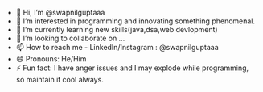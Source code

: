 - 👋 Hi, I’m @swapnilguptaaa
- 👀 I’m interested in programming and innovating something phenomenal.
- 🌱 I’m currently learning new skills(java,dsa,web devlopment)
- 💞️ I’m looking to collaborate on ...
- 📫 How to reach me - LinkedIn/Instagram : @swapnilguptaaa
- 😄 Pronouns: He/Him
- ⚡ Fun fact: I have anger issues and I may explode while programming, so maintain it cool always.

<!---
swapnilguptaaa/swapnilguptaaa is a ✨ special ✨ repository because its `README.md` (this file) appears on your GitHub profile.
You can click the Preview link to take a look at your changes.
--->
